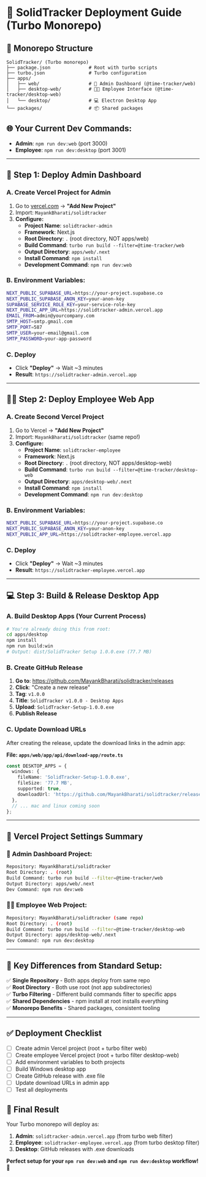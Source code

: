 # 🚀 SolidTracker Deployment Guide (Turbo Monorepo)

## 📁 **Monorepo Structure**

```
SolidTracker/ (Turbo monorepo)
├── package.json              # Root with turbo scripts
├── turbo.json                # Turbo configuration  
├── apps/
│   ├── web/                  # 🏢 Admin Dashboard (@time-tracker/web)
│   ├── desktop-web/          # 👨‍💻 Employee Interface (@time-tracker/desktop-web)
│   └── desktop/              # 💻 Electron Desktop App
└── packages/                 # 📦 Shared packages
```

## 🌐 **Your Current Dev Commands:**
- **Admin**: `npm run dev:web` (port 3000)
- **Employee**: `npm run dev:desktop` (port 3001)

---

## 🚀 **Step 1: Deploy Admin Dashboard** 

### **A. Create Vercel Project for Admin**
1. Go to [vercel.com](https://vercel.com) → **"Add New Project"**
2. Import: `MayankBharati/solidtracker`
3. **Configure:**
   - **Project Name**: `solidtracker-admin`
   - **Framework**: Next.js
   - **Root Directory**: `.` (root directory, NOT apps/web)
   - **Build Command**: `turbo run build --filter=@time-tracker/web`
   - **Output Directory**: `apps/web/.next`
   - **Install Command**: `npm install`
   - **Development Command**: `npm run dev:web`

### **B. Environment Variables:**
```bash
NEXT_PUBLIC_SUPABASE_URL=https://your-project.supabase.co
NEXT_PUBLIC_SUPABASE_ANON_KEY=your-anon-key
SUPABASE_SERVICE_ROLE_KEY=your-service-role-key
NEXT_PUBLIC_APP_URL=https://solidtracker-admin.vercel.app
EMAIL_FROM=admin@yourcompany.com
SMTP_HOST=smtp.gmail.com
SMTP_PORT=587
SMTP_USER=your-email@gmail.com
SMTP_PASSWORD=your-app-password
```

### **C. Deploy**
- Click **"Deploy"** → Wait ~3 minutes
- **Result**: `https://solidtracker-admin.vercel.app`

---

## 👨‍💻 **Step 2: Deploy Employee Web App**

### **A. Create Second Vercel Project**
1. Go to Vercel → **"Add New Project"**
2. Import: `MayankBharati/solidtracker` (same repo!)
3. **Configure:**
   - **Project Name**: `solidtracker-employee`
   - **Framework**: Next.js
   - **Root Directory**: `.` (root directory, NOT apps/desktop-web)
   - **Build Command**: `turbo run build --filter=@time-tracker/desktop-web`
   - **Output Directory**: `apps/desktop-web/.next`
   - **Install Command**: `npm install`
   - **Development Command**: `npm run dev:desktop`

### **B. Environment Variables:**
```bash
NEXT_PUBLIC_SUPABASE_URL=https://your-project.supabase.co
NEXT_PUBLIC_SUPABASE_ANON_KEY=your-anon-key
NEXT_PUBLIC_APP_URL=https://solidtracker-employee.vercel.app
```

### **C. Deploy**
- Click **"Deploy"** → Wait ~3 minutes  
- **Result**: `https://solidtracker-employee.vercel.app`

---

## 💻 **Step 3: Build & Release Desktop App**

### **A. Build Desktop Apps (Your Current Process)**
```bash
# You're already doing this from root:
cd apps/desktop
npm install
npm run build:win
# Output: dist/SolidTracker Setup 1.0.0.exe (77.7 MB)
```

### **B. Create GitHub Release**
1. **Go to**: https://github.com/MayankBharati/solidtracker/releases
2. **Click**: "Create a new release"
3. **Tag**: `v1.0.0`
4. **Title**: `SolidTracker v1.0.0 - Desktop Apps`
5. **Upload**: `SolidTracker-Setup-1.0.0.exe`
6. **Publish Release**

### **C. Update Download URLs**
After creating the release, update the download links in the admin app:

**File: `apps/web/app/api/download-app/route.ts`**
```typescript
const DESKTOP_APPS = {
  windows: {
    fileName: 'SolidTracker-Setup-1.0.0.exe',
    fileSize: '77.7 MB',
    supported: true,
    downloadUrl: 'https://github.com/MayankBharati/solidtracker/releases/download/v1.0.0/SolidTracker-Setup-1.0.0.exe'
  },
  // ... mac and linux coming soon
};
```

---

## 🔗 **Vercel Project Settings Summary**

### **🏢 Admin Dashboard Project:**
```bash
Repository: MayankBharati/solidtracker
Root Directory: . (root)
Build Command: turbo run build --filter=@time-tracker/web
Output Directory: apps/web/.next
Dev Command: npm run dev:web
```

### **👨‍💻 Employee Web Project:**
```bash
Repository: MayankBharati/solidtracker (same repo)
Root Directory: . (root)  
Build Command: turbo run build --filter=@time-tracker/desktop-web
Output Directory: apps/desktop-web/.next
Dev Command: npm run dev:desktop
```

---

## 🎯 **Key Differences from Standard Setup:**

✅ **Single Repository** - Both apps deploy from same repo  
✅ **Root Directory** - Both use root (not app subdirectories)  
✅ **Turbo Filtering** - Different build commands filter to specific apps  
✅ **Shared Dependencies** - npm install at root installs everything  
✅ **Monorepo Benefits** - Shared packages, consistent tooling  

---

## ✅ **Deployment Checklist**

- [ ] Create admin Vercel project (root + turbo filter web)
- [ ] Create employee Vercel project (root + turbo filter desktop-web)  
- [ ] Add environment variables to both projects
- [ ] Build Windows desktop app
- [ ] Create GitHub release with .exe file
- [ ] Update download URLs in admin app
- [ ] Test all deployments

## 🎉 **Final Result**
Your Turbo monorepo will deploy as:
1. **Admin**: `solidtracker-admin.vercel.app` (from turbo web filter)
2. **Employee**: `solidtracker-employee.vercel.app` (from turbo desktop filter)
3. **Desktop**: GitHub releases with .exe downloads

**Perfect setup for your `npm run dev:web` and `npm run dev:desktop` workflow! 🚀** 